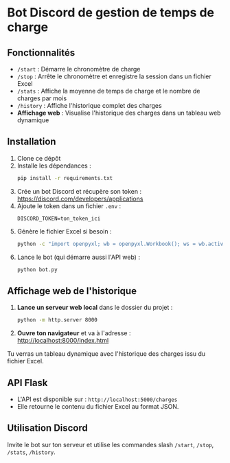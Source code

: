 # Bot Discord de gestion de temps de charge

## Fonctionnalités
- `/start` : Démarre le chronomètre de charge
- `/stop` : Arrête le chronomètre et enregistre la session dans un fichier Excel
- `/stats` : Affiche la moyenne de temps de charge et le nombre de charges par mois
- `/history` : Affiche l'historique complet des charges
- **Affichage web** : Visualise l'historique des charges dans un tableau web dynamique

## Installation
1. Clone ce dépôt
2. Installe les dépendances :
   ```bash
   pip install -r requirements.txt
   ```
3. Crée un bot Discord et récupère son token : https://discord.com/developers/applications
4. Ajoute le token dans un fichier `.env` :
   ```env
   DISCORD_TOKEN=ton_token_ici
   ```
5. Génère le fichier Excel si besoin :
   ```bash
   python -c "import openpyxl; wb = openpyxl.Workbook(); ws = wb.active; ws.append(['UserID', 'Date', 'Durée (minutes)']); wb.save('charge_log.xlsx')"
   ```
6. Lance le bot (qui démarre aussi l'API web) :
   ```bash
   python bot.py
   ```

## Affichage web de l'historique

1. **Lance un serveur web local** dans le dossier du projet :
   ```bash
   python -m http.server 8000
   ```
2. **Ouvre ton navigateur** et va à l'adresse :
   [http://localhost:8000/index.html](http://localhost:8000/index.html)

Tu verras un tableau dynamique avec l'historique des charges issu du fichier Excel.

## API Flask
- L'API est disponible sur : `http://localhost:5000/charges`
- Elle retourne le contenu du fichier Excel au format JSON.

## Utilisation Discord
Invite le bot sur ton serveur et utilise les commandes slash `/start`, `/stop`, `/stats`, `/history`.